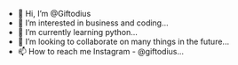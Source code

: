 - 👋 Hi, I’m @Giftodius
- 👀 I’m interested in business and coding...
- 🌱 I’m currently learning python...
- 💞️ I’m looking to collaborate on many things in the future...
- 📫 How to reach me Instagram - @giftodius...

<!---
Giftodius/Giftodius is a ✨ special ✨ repository because its `README.md` (this file) appears on your GitHub profile.
You can click the Preview link to take a look at your changes.
--->
